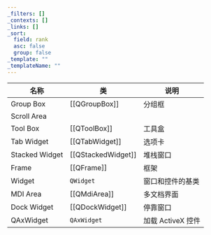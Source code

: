 ```yaml
---
_filters: []
_contexts: []
_links: []
_sort:
  field: rank
  asc: false
  group: false
_template: ""
_templateName: ""
---
```


| 名称             | 类                  | 说明            |
| -------------- | ------------------ | ------------- |
| Group Box      | [[QGroupBox]]      | 分组框           |
| Scroll Area    |                    |               |
| Tool Box       | [[QToolBox]]       | 工具盒           |
| Tab Widget     | [[QTabWidget]]     | 选项卡           |
| Stacked Widget | [[QStackedWidget]] | 堆栈窗口          |
| Frame          | [[QFrame]]         | 框架            |
| Widget         | `QWidget`          | 窗口和控件的基类      |
| MDI Area       | [[QMdiArea]]       | 多文档界面         |
| Dock Widget    | [[QDockWidget]]    | 停靠窗口          |
| QAxWidget      | `QAxWidget`        | 加载 ActiveX 控件 |